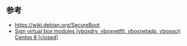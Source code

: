 


## 参考

- https://wiki.debian.org/SecureBoot
- [Sign virtual box modules (vboxdrv, vboxnetflt, vboxnetadp, vboxpci) Centos 8 [closed]](https://stackoverflow.com/questions/61248315/sign-virtual-box-modules-vboxdrv-vboxnetflt-vboxnetadp-vboxpci-centos-8)
